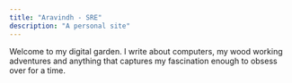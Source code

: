 ```yaml
---
title: "Aravindh - SRE"
description: "A personal site"
---
```


<p align="justify">

Welcome to my digital garden. I write about computers, my wood working adventures and anything that captures my fascination enough to obsess over for a time.

</p>